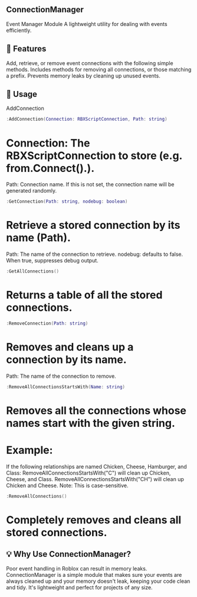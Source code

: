 ## ConnectionManager
Event Manager Module A lightweight utility for dealing with events efficiently.  

## 🌟 Features
Add, retrieve, or remove event connections with the following simple methods. Includes methods for removing all connections, or those matching a prefix. Prevents memory leaks by cleaning up unused events.

## 📖 Usage
AddConnection
```lua
:AddConnection(Connection: RBXScriptConnection, Path: string)
```
# Connection: The RBXScriptConnection to store (e.g. from.Connect().).
Path: Connection name. If this is not set, the connection name will be generated randomly.

```lua
:GetConnection(Path: string, nodebug: boolean)
```
# Retrieve a stored connection by its name (Path).

Path: The name of the connection to retrieve.
nodebug: defaults to false. When true, suppresses debug output.

```lua
:GetAllConnections()
```
# Returns a table of all the stored connections.

```lua
:RemoveConnection(Path: string)
```
# Removes and cleans up a connection by its name.

Path: The name of the connection to remove.

```lua
:RemoveAllConnectionsStartsWith(Name: string)
```
# Removes all the connections whose names start with the given string.

# Example:
If the following relationships are named Chicken, Cheese, Hamburger, and Class:
RemoveAllConnectionsStartsWith("C") will clean up Chicken, Cheese, and Class.
RemoveAllConnectionsStartsWith("CH") will clean up Chicken and Cheese.
Note: This is case-sensitive.

```lua
:RemoveAllConnections()
```
# Completely removes and cleans all stored connections.

## 💡 Why Use ConnectionManager?
Poor event handling in Roblox can result in memory leaks. ConnectionManager is a simple module that makes sure your events are always cleaned up and your memory doesn't leak, keeping your code clean and tidy. It's lightweight and perfect for projects of any size.
